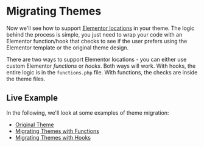 # Migrating Themes

<Badge type="tip" vertical="top" text="Elementor Pro" /> <Badge type="warning" vertical="top" text="Intermediate" />

Now we'll see how to support [Elementor locations](./theme-locations) in your theme. The logic behind the process is simple, you just need to wrap your code with an Elementor function/hook that checks to see if the user prefers using the Elementor template or the original theme design.

There are two ways to support Elementor locations - you can either use custom Elementor _functions_ or _hooks_. Both ways will work. With hooks, the entire logic is in the `functions.php` file. With functions, the checks are inside the theme files.

## Live Example

In the following, we'll look at some examples of theme migration:

* [Original Theme](./original-theme)
* [Migrating Themes with Functions](./migrating-themes-with-hooks)
* [Migrating Themes with Hooks](./migrating-themes-with-functions)
